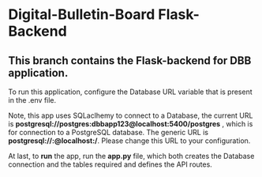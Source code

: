 # Digital-Bulletin-Board Flask-Backend

## This branch contains the Flask-backend for DBB application.

To run this application, configure the Database URL variable that is present in the .env file.

Note, this app uses SQLaclhemy to connect to a Database, the current URL is **postgresql://postgres:dbbapp123@localhost:5400/postgres** , which is for connection to a PostgreSQL database. The generic URL is **postgresql://<Username>:<database password>@localhost:<PORT>/<database name>**. Please change this URL to your configuration.

At last, to **run** the app, run the **app.py** file, which both creates the Database connection and the tables required and defines the API routes.
